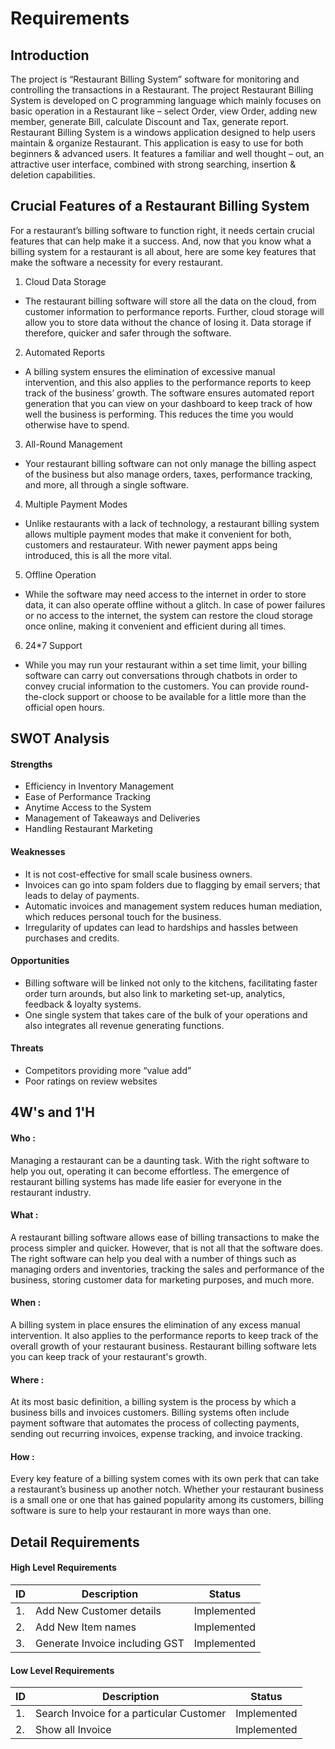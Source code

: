 # Requirements
## Introduction
The project is “Restaurant Billing System” software for monitoring and controlling the transactions in a Restaurant. The project Restaurant Billing System is developed on C programming language which mainly focuses on basic operation in a Restaurant like – select Order, view Order, adding new member, generate Bill, calculate Discount and Tax, generate report. Restaurant Billing System is a windows application designed to help users maintain & organize Restaurant. This application is easy to use for both beginners & advanced users. It features a familiar and well thought – out, an attractive user interface, combined with strong searching, insertion & deletion capabilities.
## Crucial Features of a Restaurant Billing System
For a restaurant’s billing software to function right, it needs certain crucial features that can help make it a success. And, now that you know what a billing system for a restaurant is all about, here are some key features that make the software a necessity for every restaurant.
1. Cloud Data Storage
- The restaurant billing software will store all the data on the cloud, from customer information to performance reports. Further, cloud storage will allow you to store data without the chance of losing it. Data storage if therefore, quicker and safer through the software.
2. Automated Reports
- A billing system ensures the elimination of excessive manual intervention, and this also applies to the performance reports to keep track of the business’ growth. The software ensures automated report generation that you can view on your dashboard to keep track of how well the business is performing. This reduces the time you would otherwise have to spend.
3. All-Round Management
- Your restaurant billing software can not only manage the billing aspect of the business but also manage orders, taxes, performance tracking, and more, all through a single software.
4. Multiple Payment Modes
- Unlike restaurants with a lack of technology, a restaurant billing system allows multiple payment modes that make it convenient for both, customers and restaurateur. With newer payment apps being introduced, this is all the more vital.
5. Offline Operation
- While the software may need access to the internet in order to store data, it can also operate offline without a glitch. In case of power failures or no access to the internet, the system can restore the cloud storage once online, making it convenient and efficient during all times.
6. 24*7 Support
- While you may run your restaurant within a set time limit, your billing software can carry out conversations through chatbots in order to convey crucial information to the customers. You can provide round-the-clock support or choose to be available for a little more than the official open hours.
## SWOT Analysis
#### Strengths
- Efficiency in Inventory Management
- Ease of Performance Tracking
- Anytime Access to the System
- Management of Takeaways and Deliveries
- Handling Restaurant Marketing
#### Weaknesses
- It is not cost-effective for small scale business owners.
- Invoices can go into spam folders due to flagging by email servers; that leads to delay of payments.
- Automatic invoices and management system reduces human mediation, which reduces personal touch for the business.
- Irregularity of updates can lead to hardships and hassles between purchases and credits.
#### Opportunities
- Billing software will be linked not only to the kitchens, facilitating faster order turn arounds, but also link to marketing set-up, analytics, feedback & loyalty systems. 
- One single system that takes care of the bulk of your operations and also integrates all revenue generating functions. 
#### Threats
- Competitors providing more “value add”
- Poor ratings on review websites
## 4W's and 1'H
#### Who :
Managing a restaurant can be a daunting task. With the right software to help you out, operating it can become effortless. The emergence of restaurant billing systems has made life easier for everyone in the restaurant industry.
#### What :
A restaurant billing software allows ease of billing transactions to make the process simpler and quicker. However, that is not all that the software does. The right software can help you deal with a number of things such as managing orders and inventories, tracking the sales and performance of the business, storing customer data for marketing purposes, and much more.
#### When :
A billing system in place ensures the elimination of any excess manual intervention. It also applies to the performance reports to keep track of the overall growth of your restaurant business. Restaurant billing software lets you can keep track of your restaurant's growth.
#### Where :
At its most basic definition, a billing system is the process by which a business bills and invoices customers. Billing systems often include payment software that automates the process of collecting payments, sending out recurring invoices, expense tracking, and invoice tracking.
#### How :
Every key feature of a billing system comes with its own perk that can take a restaurant’s business up another notch. Whether your restaurant business is a small one or one that has gained popularity among its customers, billing software is sure to help your restaurant in more ways than one.
## Detail Requirements
#### High Level Requirements
| ID |           Description     |    Status   |
| -- | ------------------------- | ----------- |
| 1. | Add New Customer details  | Implemented |
| 2. | Add New Item names        | Implemented |
| 3. | Generate Invoice including GST | Implemented |
#### Low Level Requirements
| ID |        Description        |    Status   |
| -- | ------------------------- | ----------- |
| 1. | Search Invoice for a particular Customer | Implemented |
| 2. | Show all Invoice          | Implemented |
    
    






